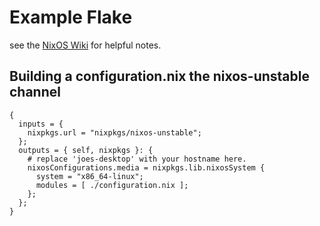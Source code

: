 # Example Flake
see the [NixOS Wiki](https://nixos.wiki/wiki/Flakes) for helpful notes.

## Building a configuration.nix the nixos-unstable channel
```
{
  inputs = {
    nixpkgs.url = "nixpkgs/nixos-unstable";
  };
  outputs = { self, nixpkgs }: {
    # replace 'joes-desktop' with your hostname here.
    nixosConfigurations.media = nixpkgs.lib.nixosSystem {
      system = "x86_64-linux";
      modules = [ ./configuration.nix ];
    };
  };
}
```
